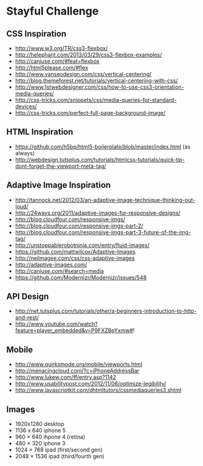 # Stayful Challenge

## CSS Inspiration

* http://www.w3.org/TR/css3-flexbox/
* http://helephant.com/2013/03/29/css3-flexbox-examples/
* http://caniuse.com/#feat=flexbox
* http://html5please.com/#flex
* http://www.vanseodesign.com/css/vertical-centering/
* http://blog.themeforest.net/tutorials/vertical-centering-with-css/
* http://www.1stwebdesigner.com/css/how-to-use-css3-orientation-media-queries/
* http://css-tricks.com/snippets/css/media-queries-for-standard-devices/
* http://css-tricks.com/perfect-full-page-background-image/

## HTML Inspiration

* https://github.com/h5bp/html5-boilerplate/blob/master/index.html (as always)
* http://webdesign.tutsplus.com/tutorials/htmlcss-tutorials/quick-tip-dont-forget-the-viewport-meta-tag/

## Adaptive Image Inspiration

* http://tannock.net/2012/03/an-adaptive-image-technique-thinking-out-loud/
* http://24ways.org/2011/adaptive-images-for-responsive-designs/
* http://blog.cloudfour.com/responsive-imgs/
* http://blog.cloudfour.com/responsive-imgs-part-2/
* http://blog.cloudfour.com/responsive-imgs-part-3-future-of-the-img-tag/
* http://unstoppablerobotninja.com/entry/fluid-images/ 
* https://github.com/mattwilcox/Adaptive-Images
* http://neilmagee.com/css/css-adaptive-images
* http://adaptive-images.com/
* http://caniuse.com/#search=media
* https://github.com/Modernizr/Modernizr/issues/548

## API Design

* http://net.tutsplus.com/tutorials/other/a-beginners-introduction-to-http-and-rest/
* http://www.youtube.com/watch?feature=player_embedded&v=P9FXZ8pYxmw#!

## Mobile

* http://www.quirksmode.org/mobile/viewports.html
* http://menacingcloud.com/?c=iPhoneAddressBar
* http://www.lukew.com/ff/entry.asp?1142
* http://www.usabilitypost.com/2012/11/06/optimize-legibility/
* http://www.javascriptkit.com/dhtmltutors/cssmediaqueries3.shtml

## Images

* 1920x1280 desktop
* 1136 x 640 iphone 5
* 960 × 640 ihpone 4 (retina)
* 480 × 320 iphone 3
* 1024 × 768 ipad (first/second gen)
* 2048 × 1536 ipad (third/fourth gen)

